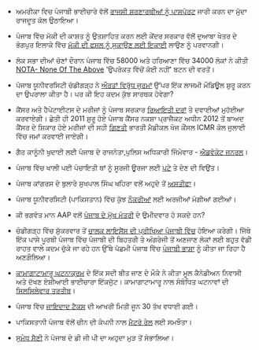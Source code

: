 - ਅਮਰੀਕਾ ਵਿਚ ਪੰਜਾਬੀ ਭਾਈਚਾਰੇ ਵੱਲੋਂ [ਰਾਜਸੀ ਸ਼ਰਣਾਰਥੀਆਂ ਨੂੰ ਪਾਸਪੋਰਟ](http://timesofindia.indiatimes.com/City/Chandigarh/Punjabi-community-in-US-again-take-up-issue-of-granting-Indian-passports-to-political-asylees-with-ambassador/articleshow/35393463.cms) ਜਾਰੀ ਕਰਨ ਦਾ ਮੁੱਦਾ ਰਾਜਦੂਤ ਕੋਲ ਉਠਾਇਆ।

- ਪੰਜਾਬ ਵਿੱਚ ਮੱਕੀ ਦੀ ਕਾਸ਼ਤ ਨੂੰ ਉਤਸ਼ਾਹਿਤ ਕਰਨ ਲਈ ਕੇਂਦਰ ਸਰਕਾਰ ਵੱਲੋਂ ਦੁਆਬਾ ਖੇਤਰ ਦੇ ਭੋਗਪੁਰ ਇਲਾਕੇ ਵਿੱਚ [ਮੱਕੀ ਦੀ ਫਸਲ ਨੂੰ ਸੁਕਾਉਣ ਲਈ ਇਕਾਈ](http://www.hindustantimes.com/punjab/jalandhar/centre-sanctions-punjab-s-third-maize-dryer-plant-for-jalandhar/article1-1220584.aspx) ਲਾਉਣ ਨੂੰ ਪਰਵਾਨਗੀ।

- ਲੋਕ ਸਭਾ ਦੀਆਂ ਚੋਣਾਂ ਦੌਰਾਨ ਪੰਜਾਬ ਵਿੱਚ 58000 ਅਤੇ ਹਰਿਆਣਾ ਵਿੱਚ 34000 ਲੋਕਾਂ ਨੇ ਕੀਤੀ [NOTA- None Of The Above](http://m.newindianexpress.com/top-news/310329?utm_source=rss&utm_medium=rss&utm_campaign=over-58000-voters-in-punjab-34000-in-haryana-opt-for-nota) 'ਉਪਰੋਕਤ ਵਿੱਚੋਂ ਕੋਈ ਨਹੀਂ' ਬਟਨ ਦੀ ਵਰਤੋਂ।

- ਪੰਜਾਬ ਯੂਨੀਵਰਸਿਟੀ ਚੰਡੀਗੜ੍ਹ ਨੇ [ਔਰਤਾਂ ਵਿਰੁੱਧ ਜੁਰਮਾਂ](http://timesofindia.indiatimes.com/city/chandigarh/Compulsory-crime-against-women-module-at-PU-from-coming-session/articleshow/33476994.cms) ਉੱਪਰ ਇੱਕ ਲਾਜਮੀ ਮੌਡਿਊਲ ਸ਼ੁਰੂ ਕਰਨ ਦਾ ਉਪਰਾਲਾ ਕੀਤਾ ਹੈ। ਪਰ ਕੀ ਇਹ ਕਦਮ ਕੁੱਝ ਸਾਰਥਕ ਹੋਵੇਗਾ?

- ਕੈਂਸਰ ਅਤੇ ਹੈਪੇਟਾਈਟਸ ਦੇ ਮਰੀਜਾਂ ਨੂੰ ਪੰਜਾਬ ਸਰਕਾਰ [ਰਿਆਇਤੀ ਦਰਾਂ](http://www.ndtv.com/article/india/punjab-to-provide-drugs-at-subsidised-rates-to-cancer-patients-528364) ਤੇ ਦਵਾਈਆਂ ਮੁਹੱਈਆ ਕਰਵਾਏਗੀ। ਛੇਤੀ ਹੀ 2011 ਸ਼ੁਰੂ ਹੋਏ ਪੰਜਾਬ ਕੈਂਸਰ ਨਕਸ਼ਾ ਪ੍ਰਾਜੈਕਟ ਅਧੀਨ 2012 ਤੋਂ ਬਾਅਦ ਕੈਂਸਰ ਦੇ ਸ਼ਿਕਾਰ ਹੋਏ ਮਰੀਜਾਂ ਦੀ ਸਹੀ [ਗਿਣਤੀ](http://timesofindia.indiatimes.com/city/chandigarh/Punjab-cancer-headcount-report-to-be-submitted-in-July/articleshow/35447462.cms) ਭਾਰਤੀ ਮੈਡੀਕਲ ਖੋਜ ਕੌਂਸਲ ICMR ਕੋਲ ਜੁਲਾਈ ਵਿੱਚ ਜਮਾਂ ਕਰਵਾਈ ਜਾਏਗੀ।

- ਗੈਰ ਕਾਨੂੰਨੀ ਖੁਦਾਈ ਲਈ ਪੰਜਾਬ ਦੇ ਰਾਜਨੇਤਾ,ਪੁਲਿਸ ਅਧਿਕਾਰੀ ਜਿੰਮੇਵਾਰ - [ਐਡਵੋਕੇਟ ਜਨਰਲ](http://www.hindustantimes.com/punjab/chandigarh/politicians-cops-involved-illegal-mining-punjab-ag/article1-1221361.aspx)।

- ਪੰਜਾਬ ਵਿੱਚ ਖਾਲੀ ਪਈ ਪੰਚਾਇਤੀ ਥਾਂ ਨੂੰ ਸੂਰਜੀ ਊਰਜਾ ਲਈ [ਪਟੇ](http://www.business-standard.com/article/companies/punjab-to-lease-vacant-panchayat-land-for-solar-power-114051900567_1.html) ਤੇ ਦੇਣ ਦੀ ਵਿਉਂਤ।

- ਪੰਜਾਬ ਕਾਂਗਰਸ ਦੇ ਬੁਲਾਰੇ ਸੁਖਪਾਲ ਸਿੰਘ ਖਹਿਰਾ ਵਲੋਂ ਅਹੁਦੇ ਤੋਂ [ਅਸਤੀਫਾ](http://www.dnaindia.com/india/report-punjab-congress-spokesman-sukhpal-singh-khaira-resigns-1989534)।

- ਪੰਜਾਬ ਯੂਨੀਵਰਸਿਟੀ (ਪਾਕਿਸਤਾਨ) ਵਿੱਚ ਕੁੱਝ [ਨੌਕਰੀਆਂ](http://pu.edu.pk/careers/) ਲਈ ਅਰਜੀਆਂ ਮੰਗੀਆਂ ਗਈਆਂ।

- ਕੀ ਭਗਵੰਤ ਮਾਨ AAP ਵਲੋਂ [ਪੰਜਾਬ ਦੇ ਮੁੱਖ ਮੰਤਰੀ](http://www.punjabhub.com/2014/05/2169)  ਦੇ ਉਮੀਦਵਾਰ ਹੋ ਸਕਦੇ ਹਨ?

- ਚੰਡੀਗੜ੍ਹ ਵਿੱਚ ਸ਼ੁੱਕਰਵਾਰ ਤੋਂ [ਚਾਲਕ ਲਾਇਸੈਂਸ ਦੀ ਪ੍ਰੀਖਿਆ ਪੰਜਾਬੀ ਵਿੱਚ](http://timesofindia.indiatimes.com/city/chandigarh/From-Friday-take-drivers-licence-test-in-Punjabi/articleshow/35490010.cms) ਹੋਇਆ ਕਰੇਗੀ। ਜਿੱਥੇ ਇੱਕ ਪਾਸੇ ਪੂਰਬੀ ਪੰਜਾਬ ਵਿੱਚ ਪੰਜਾਬੀ ਦੀ ਬਿਹਤਰੀ ਤੇ ਅੰਗਰੇਜੀ ਤੋਂ ਅਣਜਾਣ ਲੋਕਾਂ ਲਈ ਬਹੁਤ ਵੱਡੀ ਰਾਹਤ ਵਾਲੇ ਕਦਮ ਚੁੱਕੇ ਜਾ ਰਹੇ ਹਨ ਉੱਥੇ ਪੱਛਮੀ ਪੰਜਾਬ ਵਿੱਚ [ਪੰਜਾਬੀ ਭਾਸ਼ਾ](http://tribune.com.pk/story/713112/ki-kehnda-most-widely-spoken-mother-tongue-ignored-in-local-schools/) ਨੂੰ ਕੀਤਾ ਜਾ ਰਿਹਾ ਹੈ ਅਣਗੌਲਿਆ।

- [ਕਾਮਾਗਾਟਾਮਾਰੂ ਘਟਨਾਕ੍ਰਮ](http://www.straight.com/news/651056/gurpreet-singh-komagata-maru-centenary-brings-indigenous-canadians-and-south-asians-together) ਦੇ ਇੱਕ ਸਦੀ ਬੀਤ ਜਾਣ ਦੇ ਮੌਕੇ ਨੇ ਕੀਤਾ ਮੂਲ ਕੈਨੇਡੀਅਨ ਨਿਵਾਸੀ ਅਤੇ ਦੱਖਣ ਏਸ਼ੀਆਈ ਭਾਈਚਾਰਾ ਇੱਕਜੁੱਟ। ਕਾਮਾਗਾਟਾਮਾਰੂ ਨਾਲ ਸੰਬੰਧਿਤ ਘਟਨਾਵਾਂ ਦੀ [ਸਿਲਸਿਲੇਵਾਰ ਤਰਤੀਬ](http://ottawacitizen.com/news/national/timeline-the-komagata-maru-incident-1914)।

- ਪੰਜਾਬ ਵਿੱਚ [ਜਾਇਦਾਦ ਟੈਕਸ](http://www.business-standard.com/article/pti-stories/punjab-extends-last-date-of-property-tax-payment-to-june-30-114052301400_1.html) ਦੀ ਆਖਰੀ ਮਿਤੀ ਜੂਨ 30 ਤੱਖ ਵਧਾਈ ਗਈ।

- ਪਾਕਿਸਤਾਨੀ ਪੰਜਾਬ ਵੱਲੋਂ ਚੀਨ ਦੀ ਕੰਪਨੀ ਨਾਲ [ਮੈਟਰੋ ਰੇਲ](http://www.brecorder.com/business-a-economy/189/1185216/) ਲਈ ਸਮਝੌਤਾ।

- [ਸੁਮੇਧ ਸੈਣੀ](http://www.punjabhub.com/2014/05/2232) ਨੇ ਪੰਜਾਬ ਦੇ ਡੀ ਜੀ ਪੀ ਦਾ ਅਹੁਦਾ ਮੁੜ ਤੋਂ ਸੰਭਾਲਿਆ।